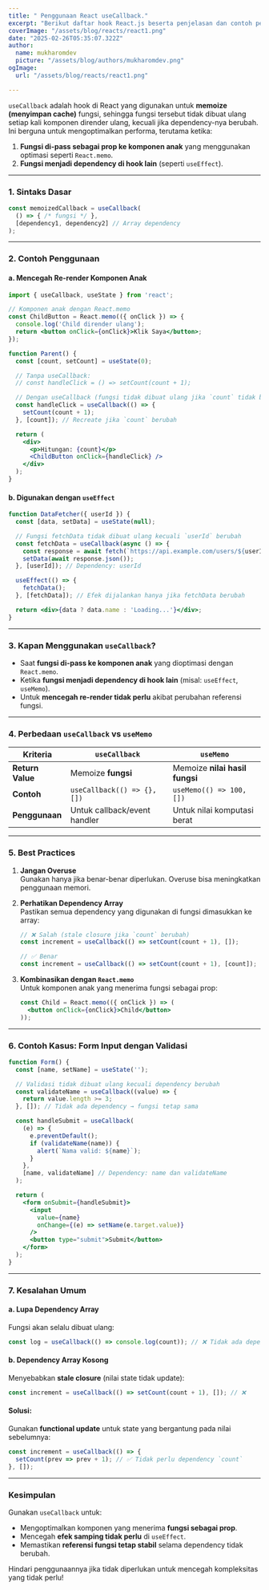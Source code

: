 ```yaml
---
title: " Penggunaan React useCallback."
excerpt: "Berikut daftar hook React.js beserta penjelasan dan contoh penggunaannya:"
coverImage: "/assets/blog/reacts/react1.png"
date: "2025-02-26T05:35:07.322Z"
author:
  name: mukharomdev
  picture: "/assets/blog/authors/mukharomdev.png"
ogImage:
  url: "/assets/blog/reacts/react1.png"

---
```


`useCallback` adalah hook di React yang digunakan untuk **memoize (menyimpan cache)** fungsi, sehingga fungsi tersebut tidak dibuat ulang setiap kali komponen dirender ulang, kecuali jika dependency-nya berubah. Ini berguna untuk mengoptimalkan performa, terutama ketika:

1. **Fungsi di-pass sebagai prop ke komponen anak** yang menggunakan optimasi seperti `React.memo`.
2. **Fungsi menjadi dependency di hook lain** (seperti `useEffect`).

---

### **1. Sintaks Dasar**
```javascript
const memoizedCallback = useCallback(
  () => { /* fungsi */ },
  [dependency1, dependency2] // Array dependency
);
```

---

### **2. Contoh Penggunaan**
#### a. **Mencegah Re-render Komponen Anak**
```jsx
import { useCallback, useState } from 'react';

// Komponen anak dengan React.memo
const ChildButton = React.memo(({ onClick }) => {
  console.log('Child dirender ulang');
  return <button onClick={onClick}>Klik Saya</button>;
});

function Parent() {
  const [count, setCount] = useState(0);

  // Tanpa useCallback:
  // const handleClick = () => setCount(count + 1);

  // Dengan useCallback (fungsi tidak dibuat ulang jika `count` tidak berubah):
  const handleClick = useCallback(() => {
    setCount(count + 1);
  }, [count]); // Recreate jika `count` berubah

  return (
    <div>
      <p>Hitungan: {count}</p>
      <ChildButton onClick={handleClick} />
    </div>
  );
}
```

#### b. **Digunakan dengan `useEffect`**
```jsx
function DataFetcher({ userId }) {
  const [data, setData] = useState(null);

  // Fungsi fetchData tidak dibuat ulang kecuali `userId` berubah
  const fetchData = useCallback(async () => {
    const response = await fetch(`https://api.example.com/users/${userId}`);
    setData(await response.json());
  }, [userId]); // Dependency: userId

  useEffect(() => {
    fetchData();
  }, [fetchData]); // Efek dijalankan hanya jika fetchData berubah

  return <div>{data ? data.name : 'Loading...'}</div>;
}
```

---

### **3. Kapan Menggunakan `useCallback`?**
- Saat **fungsi di-pass ke komponen anak** yang dioptimasi dengan `React.memo`.
- Ketika **fungsi menjadi dependency di hook lain** (misal: `useEffect`, `useMemo`).
- Untuk **mencegah re-render tidak perlu** akibat perubahan referensi fungsi.

---

### **4. Perbedaan `useCallback` vs `useMemo`**
| **Kriteria**      | `useCallback`                  | `useMemo`                     |
|--------------------|--------------------------------|-------------------------------|
| **Return Value**   | Memoize **fungsi**             | Memoize **nilai hasil fungsi**|
| **Contoh**         | `useCallback(() => {}, [])`    | `useMemo(() => 100, [])`      |
| **Penggunaan**     | Untuk callback/event handler  | Untuk nilai komputasi berat   |

---

### **5. Best Practices**
1. **Jangan Overuse**  
   Gunakan hanya jika benar-benar diperlukan. Overuse bisa meningkatkan penggunaan memori.

2. **Perhatikan Dependency Array**  
   Pastikan semua dependency yang digunakan di fungsi dimasukkan ke array:
   ```javascript
   // ❌ Salah (stale closure jika `count` berubah)
   const increment = useCallback(() => setCount(count + 1), []);

   // ✅ Benar
   const increment = useCallback(() => setCount(count + 1), [count]);
   ```

3. **Kombinasikan dengan `React.memo`**  
   Untuk komponen anak yang menerima fungsi sebagai prop:
   ```jsx
   const Child = React.memo(({ onClick }) => (
     <button onClick={onClick}>Child</button>
   ));
   ```

---

### **6. Contoh Kasus: Form Input dengan Validasi**
```jsx
function Form() {
  const [name, setName] = useState('');

  // Validasi tidak dibuat ulang kecuali dependency berubah
  const validateName = useCallback((value) => {
    return value.length >= 3;
  }, []); // Tidak ada dependency → fungsi tetap sama

  const handleSubmit = useCallback(
    (e) => {
      e.preventDefault();
      if (validateName(name)) {
        alert(`Nama valid: ${name}`);
      }
    },
    [name, validateName] // Dependency: name dan validateName
  );

  return (
    <form onSubmit={handleSubmit}>
      <input
        value={name}
        onChange={(e) => setName(e.target.value)}
      />
      <button type="submit">Submit</button>
    </form>
  );
}
```

---

### **7. Kesalahan Umum**
#### a. **Lupa Dependency Array**  
Fungsi akan selalu dibuat ulang:
```javascript
const log = useCallback(() => console.log(count)); // ❌ Tidak ada dependency array
```

#### b. **Dependency Array Kosong**  
Menyebabkan **stale closure** (nilai state tidak update):
```javascript
const increment = useCallback(() => setCount(count + 1), []); // ❌
```

#### Solusi:  
Gunakan **functional update** untuk state yang bergantung pada nilai sebelumnya:
```javascript
const increment = useCallback(() => {
  setCount(prev => prev + 1); // ✅ Tidak perlu dependency `count`
}, []);
```

---

### **Kesimpulan**
Gunakan `useCallback` untuk:
- Mengoptimalkan komponen yang menerima **fungsi sebagai prop**.
- Mencegah **efek samping tidak perlu** di `useEffect`.
- Memastikan **referensi fungsi tetap stabil** selama dependency tidak berubah.

Hindari penggunaannya jika tidak diperlukan untuk mencegah kompleksitas yang tidak perlu!

